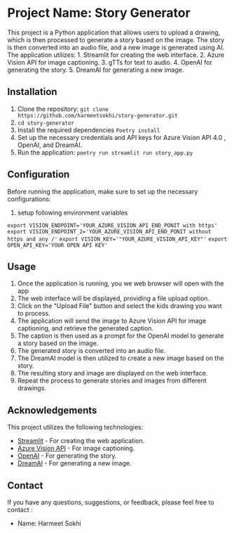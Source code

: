 # Project Name: Story Generator

This project is a Python application that allows users to upload a drawing, which is then processed to generate a story based on the image. The story is then converted into an audio file, and a new image is generated using AI. The application utilizes:
    1. Streamlit for creating the web interface.
    2. Azure Vision API for image captioning.
    3. gTTs for text to audio.
    4. OpenAI for generating the story.
    5. DreamAI for generating a new image.

## Installation

1. Clone the repository: `git clone https://github.com/harmeetsokhi/story-generator.git`
2. `cd story-generator`
3. Install the required dependencies `Poetry install`
4. Set up the necessary credentials and API keys for Azure Vision API 4.0 , OpenAI, and DreamAI.  
6. Run the application: `poetry run streamlit run story_app.py`

## Configuration
Before running the application, make sure to set up the necessary configurations:

1. setup following environment variables 

`export VISION_ENDPOINT='YOUR_AZURE_VISION_API_END_PONIT with https'`
`export VISION_ENDPOINT_2='YOUR_AZURE_VISION_API_END_PONIT without https and any /'`
`export VISION_KEY='"YOUR_AZURE_VISION_API_KEY"'`
`export OPEN_API_KEY='YOUR OPEN API KEY'`

## Usage

1. Once the application is running, you we  web browser will open with the app 
2. The web interface will be displayed, providing a file upload option.
3. Click on the "Upload File" button and select the kids drawing you want to process.
4. The application will send the image to Azure Vision API for image captioning, and retrieve the generated caption.
5. The caption is then used as a prompt for the OpenAI model to generate a story based on the image.
6. The generated story is converted into an audio file.
7. The DreamAI model is then utilized to create a new image based on the story.
8. The resulting story and image are displayed on the web interface.
9. Repeat the process to generate stories and images from different drawings.

## Acknowledgements

This project utilizes the following technologies:

- [Streamlit](https://www.streamlit.io/) - For creating the web application.
- [Azure Vision API](https://learn.microsoft.com/en-us/azure/cognitive-services/computer-vision/how-to/call-analyze-image-40?tabs=rest#select-the-image-to-analyze) - For image captioning.
- [OpenAI](https://platform.openai.com/account/api-keys/) - For generating the story.
- [DreamAI](https://dream-ai.io/) - For generating a new image.

## Contact

If you have any questions, suggestions, or feedback, please feel free to contact :
- Name: Harmeet Sokhi 
